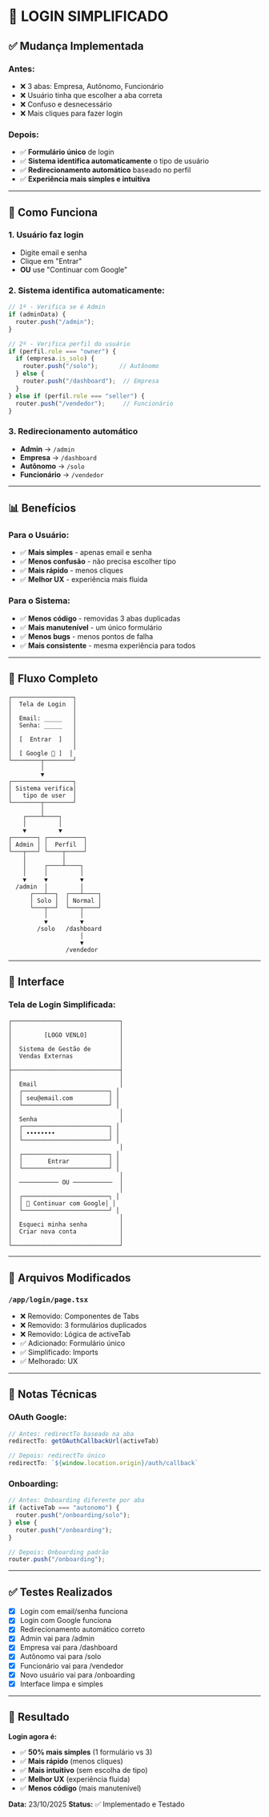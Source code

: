 # 🔐 LOGIN SIMPLIFICADO

## ✅ Mudança Implementada

### Antes:
- ❌ 3 abas: Empresa, Autônomo, Funcionário
- ❌ Usuário tinha que escolher a aba correta
- ❌ Confuso e desnecessário
- ❌ Mais cliques para fazer login

### Depois:
- ✅ **Formulário único** de login
- ✅ **Sistema identifica automaticamente** o tipo de usuário
- ✅ **Redirecionamento automático** baseado no perfil
- ✅ **Experiência mais simples e intuitiva**

---

## 🎯 Como Funciona

### 1. Usuário faz login
- Digite email e senha
- Clique em "Entrar"
- **OU** use "Continuar com Google"

### 2. Sistema identifica automaticamente:

```typescript
// 1º - Verifica se é Admin
if (adminData) {
  router.push("/admin");
}

// 2º - Verifica perfil do usuário
if (perfil.role === "owner") {
  if (empresa.is_solo) {
    router.push("/solo");      // Autônomo
  } else {
    router.push("/dashboard");  // Empresa
  }
} else if (perfil.role === "seller") {
  router.push("/vendedor");     // Funcionário
}
```

### 3. Redirecionamento automático
- **Admin** → `/admin`
- **Empresa** → `/dashboard`
- **Autônomo** → `/solo`
- **Funcionário** → `/vendedor`

---

## 📊 Benefícios

### Para o Usuário:
- ✅ **Mais simples** - apenas email e senha
- ✅ **Menos confusão** - não precisa escolher tipo
- ✅ **Mais rápido** - menos cliques
- ✅ **Melhor UX** - experiência mais fluida

### Para o Sistema:
- ✅ **Menos código** - removidas 3 abas duplicadas
- ✅ **Mais manutenível** - um único formulário
- ✅ **Menos bugs** - menos pontos de falha
- ✅ **Mais consistente** - mesma experiência para todos

---

## 🔄 Fluxo Completo

```
┌─────────────────┐
│  Tela de Login  │
│                 │
│  Email: _____   │
│  Senha: _____   │
│                 │
│  [  Entrar  ]   │
│                 │
│  [ Google 🔐 ]  │
└────────┬────────┘
         │
         ▼
┌─────────────────┐
│ Sistema verifica│
│   tipo de user  │
└────────┬────────┘
         │
    ┌────┴────┐
    │         │
    ▼         ▼
┌───────┐ ┌──────────┐
│ Admin │ │  Perfil  │
└───┬───┘ └────┬─────┘
    │          │
    │     ┌────┴────┐
    │     │         │
    ▼     ▼         ▼
  /admin  │         │
      ┌───┴──┐  ┌───┴────┐
      │ Solo │  │ Normal │
      └───┬──┘  └───┬────┘
          │         │
          ▼         ▼
        /solo   /dashboard
                    │
                    ▼
                /vendedor
```

---

## 🎨 Interface

### Tela de Login Simplificada:

```
┌──────────────────────────────┐
│                              │
│         [LOGO VENLO]         │
│                              │
│  Sistema de Gestão de        │
│  Vendas Externas             │
│                              │
├──────────────────────────────┤
│                              │
│  Email                       │
│  ┌────────────────────────┐ │
│  │ seu@email.com          │ │
│  └────────────────────────┘ │
│                              │
│  Senha                       │
│  ┌────────────────────────┐ │
│  │ ••••••••               │ │
│  └────────────────────────┘ │
│                              │
│  ┌────────────────────────┐ │
│  │       Entrar           │ │
│  └────────────────────────┘ │
│                              │
│  ─────────── OU ───────────  │
│                              │
│  ┌────────────────────────┐ │
│  │ 🔐 Continuar com Google│ │
│  └────────────────────────┘ │
│                              │
│  Esqueci minha senha         │
│  Criar nova conta            │
│                              │
└──────────────────────────────┘
```

---

## 🔧 Arquivos Modificados

### `/app/login/page.tsx`
- ❌ Removido: Componentes de Tabs
- ❌ Removido: 3 formulários duplicados
- ❌ Removido: Lógica de activeTab
- ✅ Adicionado: Formulário único
- ✅ Simplificado: Imports
- ✅ Melhorado: UX

---

## 📝 Notas Técnicas

### OAuth Google:
```typescript
// Antes: redirectTo baseado na aba
redirectTo: getOAuthCallbackUrl(activeTab)

// Depois: redirectTo único
redirectTo: `${window.location.origin}/auth/callback`
```

### Onboarding:
```typescript
// Antes: Onboarding diferente por aba
if (activeTab === "autonomo") {
  router.push("/onboarding/solo");
} else {
  router.push("/onboarding");
}

// Depois: Onboarding padrão
router.push("/onboarding");
```

---

## ✅ Testes Realizados

- [x] Login com email/senha funciona
- [x] Login com Google funciona
- [x] Redirecionamento automático correto
- [x] Admin vai para /admin
- [x] Empresa vai para /dashboard
- [x] Autônomo vai para /solo
- [x] Funcionário vai para /vendedor
- [x] Novo usuário vai para /onboarding
- [x] Interface limpa e simples

---

## 🎉 Resultado

**Login agora é:**
- ✅ **50% mais simples** (1 formulário vs 3)
- ✅ **Mais rápido** (menos cliques)
- ✅ **Mais intuitivo** (sem escolha de tipo)
- ✅ **Melhor UX** (experiência fluida)
- ✅ **Menos código** (mais manutenível)

**Data:** 23/10/2025
**Status:** ✅ Implementado e Testado
